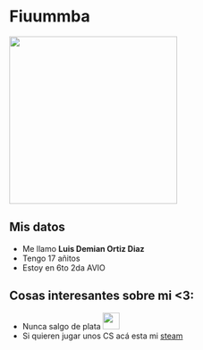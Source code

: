 # Fiuummba 

<img src="https://pbs.twimg.com/media/Ew4O-4lXMAEszYd.jpg" width="300">

## Mis datos

* Me llamo **Luis Demian Ortiz Diaz**
* Tengo 17 añitos
* Estoy en 6to 2da AVIO

## Cosas interesantes sobre mi <3:

* Nunca salgo de plata <img src="https://i.pinimg.com/originals/43/7d/68/437d68d42440ceb598f1ec75fb470350.png" width="30">
* Si quieren jugar unos CS acá esta mi [steam]



[steam]: https://steamcommunity.com/id/ChuchitoDiaz/
